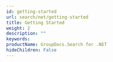 ```yaml
---
id: getting-started
url: search/net/getting-started
title: Getting Started
weight: 2
description: ""
keywords: 
productName: GroupDocs.Search for .NET
hideChildren: False
---
```

